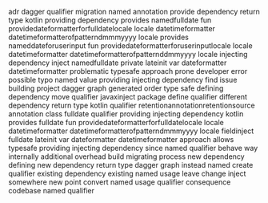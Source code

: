adr dagger qualifier migration named annotation provide dependency return type kotlin providing dependency provides namedfulldate fun providedateformatterforfulldatelocale locale datetimeformatter datetimeformatterofpatterndmmmyyyy locale provides nameddateforuserinput fun providedateformatterforuserinputlocale locale datetimeformatter datetimeformatterofpatternddmmyyyy locale injecting dependency inject namedfulldate private lateinit var dateformatter datetimeformatter problematic typesafe approach prone developer error possible typo named value providing injecting dependency find issue building project dagger graph generated order type safe defining dependency move qualifier javaxinject package define qualifier different dependency return type kotlin qualifier retentionannotationretentionsource annotation class fulldate qualifier providing injecting dependency kotlin provides fulldate fun providedateformatterforfulldatelocale locale datetimeformatter datetimeformatterofpatterndmmmyyyy locale fieldinject fulldate lateinit var dateformatter datetimeformatter approach allows typesafe providing injecting dependency since named qualifier behave way internally additional overhead build migrating process new dependency defining new dependency return type dagger graph instead named create qualifier existing dependency existing named usage leave change inject somewhere new point convert named usage qualifier consequence codebase named qualifier